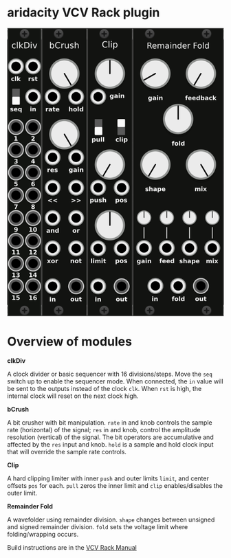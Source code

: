 # aridacity VCV Rack plugin
![modules preview](/preview.png)

# Overview of modules

**clkDiv**

A clock divider or basic sequencer with 16 divisions/steps. Move the `seq` switch up to enable the sequencer mode. When connected, the `in` value will be sent to the outputs instead of the clock `clk`. When `rst` is high, the internal clock will reset on the next clock high.

**bCrush**

A bit crusher with bit manipulation. `rate` in and knob controls the sample rate (horizontal) of the signal; `res` in and knob, control the amplitude resolution (vertical) of the signal. The bit operators are accumulative and affected by the `res` input and knob. `hold` is a sample and hold clock input that will override the sample rate controls.

**Clip**

A hard clipping limiter with inner `push` and outer limits `limit`, and center offsets `pos` for each. `pull` zeros the inner limit and `clip` enables/disables the outer limit.

**Remainder Fold**

A wavefolder using remainder division. `shape` changes between unsigned and signed remainder division. `fold` sets the voltage limit where folding/wrapping occurs.

Build instructions are in the [VCV Rack Manual](https://vcvrack.com/manual/Building.html#Building-Rack-plugins)

